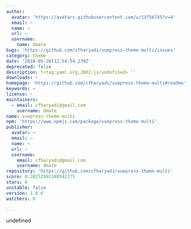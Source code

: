 ```yaml
---
author:
  avatar: 'https://avatars.githubusercontent.com/u/13756745?v=4'
  email: ~
  name: ~
  url: ~
  username:
    name: dmate
bugs: 'https://github.com/cfharyadi/vuepress-theme-multi/issues'
category: theme
date: '2018-05-26T12:54:54.239Z'
deprecated: false
description: !<tag:yaml.org,2002:js/undefined> ''
downloads: ~
homepage: 'https://github.com/cfharyadi/vuepress-theme-multi#readme'
keywords: ~
license: ~
maintainers:
  - email: cfharyadi@gmail.com
    username: dmate
name: vuepress-theme-multi
npm: 'https://www.npmjs.com/package/vuepress-theme-multi'
publisher:
  avatar: ~
  email: ~
  name: ~
  url: ~
  username:
    email: cfharyadi@gmail.com
    username: dmate
repository: 'https://github.com/cfharyadi/vuepress-theme-multi'
score: 0.28252992388542775
stars: 0
unstable: false
version: 1.0.6
watchers: 0

---
```


undefined